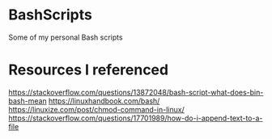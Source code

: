 # BashScripts
Some of my personal Bash scripts

# Resources I referenced
https://stackoverflow.com/questions/13872048/bash-script-what-does-bin-bash-mean
https://linuxhandbook.com/bash/
https://linuxize.com/post/chmod-command-in-linux/
https://stackoverflow.com/questions/17701989/how-do-i-append-text-to-a-file
